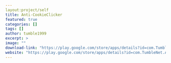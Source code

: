 ```yaml
---
layout:project/self
title: Anti-CookieClicker
featured: true
categories: []
tags: []
author: tumble1999
excerpt: >
image: ""
download-link: "https://play.google.com/store/apps/details?id=com.TumbleNet.AntiCookieClicker&hl=en"
website: "https://play.google.com/store/apps/details?id=com.TumbleNet.AntiCookieClicker&hl=en"
---
```


